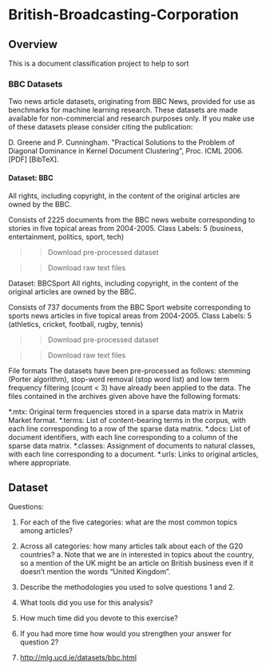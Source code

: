 # British-Broadcasting-Corporation

## Overview

This is a document classification project to help to sort 



### BBC Datasets
Two news article datasets, originating from BBC News, provided for use as benchmarks for machine learning research.
These datasets are made available for non-commercial and research purposes only. If you make use of these datasets please consider citing the publication:

D. Greene and P. Cunningham. "Practical Solutions to the Problem of Diagonal Dominance in Kernel Document Clustering", Proc. ICML 2006. [PDF] [BibTeX].


#### Dataset: BBC
All rights, including copyright, in the content of the original articles are owned by the BBC.

Consists of 2225 documents from the BBC news website corresponding to stories in five topical areas from 2004-2005.
Class Labels: 5 (business, entertainment, politics, sport, tech)
>> Download pre-processed dataset

>> Download raw text files


Dataset: BBCSport
All rights, including copyright, in the content of the original articles are owned by the BBC.

Consists of 737 documents from the BBC Sport website corresponding to sports news articles in five topical areas from 2004-2005.
Class Labels: 5 (athletics, cricket, football, rugby, tennis)
>> Download pre-processed dataset

>> Download raw text files


File formats
The datasets have been pre-processed as follows: stemming (Porter algorithm), stop-word removal (stop word list) and low term frequency filtering (count < 3) have already been applied to the data. The files contained in the archives given above have the following formats:

*.mtx: Original term frequencies stored in a sparse data matrix in Matrix Market format.
*.terms: List of content-bearing terms in the corpus, with each line corresponding to a row of the sparse data matrix.
*.docs: List of document identifiers, with each line corresponding to a column of the sparse data matrix.
*.classes: Assignment of documents to natural classes, with each line corresponding to a document.
*.urls: Links to original articles, where appropriate.



## Dataset

Questions:
1.	For each of the five categories: what are the most common topics among articles?
2.	Across all categories: how many articles talk about each of the G20 countries?
a.	Note that we are in interested in topics about the country, so a mention of the UK might be an article on British business even if it doesn’t mention the words “United Kingdom”.

3.	Describe the methodologies you used to solve questions 1 and 2.
4.	What tools did you use for this analysis?
5.	How much time did you devote to this exercise?
6.	If you had more time how would you strengthen your answer for question 2?


7.	http://mlg.ucd.ie/datasets/bbc.html
